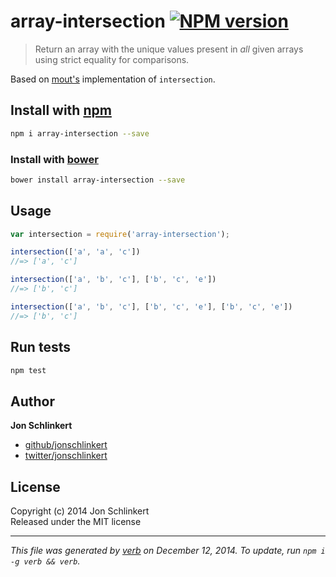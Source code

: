 # array-intersection [![NPM version](https://badge.fury.io/js/array-intersection.svg)](http://badge.fury.io/js/array-intersection)

> Return an array with the unique values present in _all_ given arrays using strict equality for comparisons.

Based on [mout's][mout] implementation of `intersection`. 

## Install with [npm](npmjs.org)

```bash
npm i array-intersection --save
```
### Install with [bower](https://github.com/bower/bower)

```bash
bower install array-intersection --save
```

## Usage

```js
var intersection = require('array-intersection');

intersection(['a', 'a', 'c'])
//=> ['a', 'c']

intersection(['a', 'b', 'c'], ['b', 'c', 'e'])
//=> ['b', 'c']

intersection(['a', 'b', 'c'], ['b', 'c', 'e'], ['b', 'c', 'e'])
//=> ['b', 'c']
```

## Run tests

```bash
npm test
```

## Author

**Jon Schlinkert**
 
+ [github/jonschlinkert](https://github.com/jonschlinkert)
+ [twitter/jonschlinkert](http://twitter.com/jonschlinkert) 

## License
Copyright (c) 2014 Jon Schlinkert  
Released under the MIT license

***

_This file was generated by [verb](https://github.com/assemble/verb) on December 12, 2014. To update, run `npm i -g verb && verb`._

[mout]: moutjs.com
